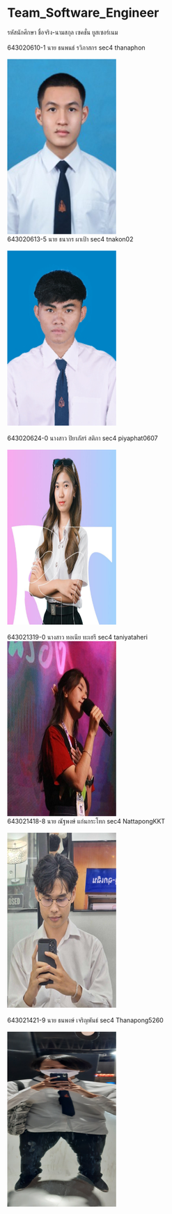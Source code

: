 # Team_Software_Engineer
รหัสนักศึกษา   ชื่อจริง-นามสกุล            เซคชั่น         ยูสเซอร์เนม  
<br>
643020610-1	นาย ธนพนธ์ รวิภาสกร          sec4        thanaphon  
<br>
<img src="https://github.com/NattapongKKT/Team_Software_Engineer/blob/main/media/thanaphon.png" width="250" height="400">
<br>
643020613-5	นาย ธนากร ผาเป้า             sec4        tnakon02  
<br>
<picture>
  <img src="https://github.com/NattapongKKT/Team_Software_Engineer/blob/main/media/thanakon.png" width="250" height="400">
</picture>  
<br>
643020624-0	นางสาว ปิยาภัสร์ สติภา      sec4          piyaphat0607  
<br>
<picture>
  <img src="https://github.com/NattapongKKT/Team_Software_Engineer/blob/main/media/351321322_137171586032025_8825375693252121042_n%20(1).jpg" width="250" height="400">
</picture>  
<br>
643021319-0	นางสาว ทอเนีย ทะเฮรี      sec4          taniyataheri
<br>
<picture>
  <img src="https://github.com/NattapongKKT/Team_Software_Engineer/blob/main/media/%E0%B9%80%E0%B8%97%E0%B8%B5%E0%B8%A2.jpg" width="250" height="400">
</picture>
<br>
643021418-8	นาย ณัฐพงษ์ แก่นกระโทก     sec4    NattapongKKT  
<br>
<picture>
  <img src="https://github.com/NattapongKKT/Team_Software_Engineer/blob/main/media/Nattapong(Aomsin).jpg" width="250" height="400">
</picture>  
<br>
643021421-9	นาย ธนพงษ์ เจริญพันธ์  			sec4		Thanapong5260  
<br>
<picture>
  <img src="https://github.com/NattapongKKT/Team_Software_Engineer/blob/main/media/20231125_151024.jpg" width="250" height="400">
</picture>  